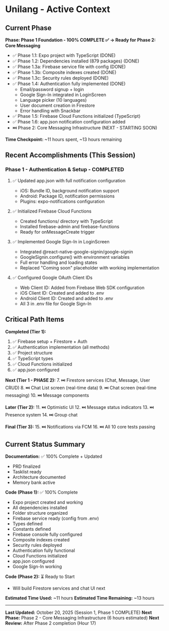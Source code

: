 # Unilang - Active Context

## Current Phase

**Phase: Phase 1 Foundation - 100% COMPLETE ✅ → Ready for Phase 2: Core Messaging**

- ✅ Phase 1.1: Expo project with TypeScript (DONE)
- ✅ Phase 1.2: Dependencies installed (879 packages) (DONE)
- ✅ Phase 1.3a: Firebase service file with config (DONE)
- ✅ Phase 1.3b: Composite indexes created (DONE)
- ✅ Phase 1.3c: Security rules deployed (DONE)
- ✅ Phase 1.4: Authentication fully implemented (DONE)
  - Email/password signup + login
  - Google Sign-In integrated in LoginScreen
  - Language picker (10 languages)
  - User document creation in Firestore
  - Error handling with Snackbar
- ✅ Phase 1.5: Firebase Cloud Functions initialized (TypeScript)
- ✅ Phase 1.6: app.json notification configuration added
- ⏭️ Phase 2: Core Messaging Infrastructure (NEXT - STARTING SOON)

**Time Checkpoint:** ~11 hours spent, ~13 hours remaining

## Recent Accomplishments (This Session)

### Phase 1 - Authentication & Setup - COMPLETED

1. ✅ Updated app.json with full notification configuration

   - iOS: Bundle ID, background notification support
   - Android: Package ID, notification permissions
   - Plugins: expo-notifications configuration

2. ✅ Initialized Firebase Cloud Functions

   - Created functions/ directory with TypeScript
   - Installed firebase-admin and firebase-functions
   - Ready for onMessageCreate trigger

3. ✅ Implemented Google Sign-In in LoginScreen

   - Integrated @react-native-google-signin/google-signin
   - GoogleSignin.configure() with environment variables
   - Full error handling and loading states
   - Replaced "Coming soon" placeholder with working implementation

4. ✅ Configured Google OAuth Client IDs
   - Web Client ID: Added from Firebase Web SDK configuration
   - iOS Client ID: Created and added to .env
   - Android Client ID: Created and added to .env
   - All 3 in .env file for Google Sign-In

## Critical Path Items

**Completed (Tier 1):**

1. ✅ Firebase setup + Firestore + Auth
2. ✅ Authentication implementation (all methods)
3. ✅ Project structure
4. ✅ TypeScript types
5. ✅ Cloud Functions initialized
6. ✅ app.json configured

**Next (Tier 1 - PHASE 2):** 7. ⏭️ Firestore services (Chat, Message, User CRUD) 8. ⏭️ Chat List screen (real-time data) 9. ⏭️ Chat screen (real-time messaging) 10. ⏭️ Message components

**Later (Tier 2):** 11. ⏭️ Optimistic UI 12. ⏭️ Message status indicators 13. ⏭️ Presence system 14. ⏭️ Group chat

**Final (Tier 3):** 15. ⏭️ Notifications via FCM 16. ⏭️ All 10 core tests passing

## Current Status Summary

**Documentation:** ✅ 100% Complete + Updated

- PRD finalized
- Tasklist ready
- Architecture documented
- Memory bank active

**Code (Phase 1):** ✅ 100% Complete

- Expo project created and working
- All dependencies installed
- Folder structure organized
- Firebase service ready (config from .env)
- Types defined
- Constants defined
- Firebase console fully configured
- Composite indexes created
- Security rules deployed
- Authentication fully functional
- Cloud Functions initialized
- app.json configured
- Google Sign-In working

**Code (Phase 2):** ⏳ Ready to Start

- Will build Firestore services and chat UI next

**Estimated Time Used:** ~11 hours
**Estimated Time Remaining:** ~13 hours

---

**Last Updated:** October 20, 2025 (Session 1, Phase 1 COMPLETE)
**Next Phase:** Phase 2 - Core Messaging Infrastructure (6 hours estimated)
**Next Review:** After Phase 2 completion (Hour 17)
